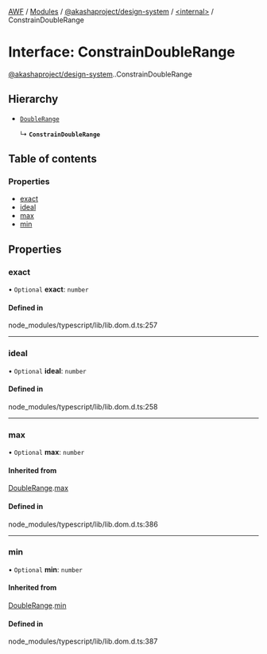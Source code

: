 [AWF](../README.md) / [Modules](../modules.md) / [@akashaproject/design-system](../modules/akashaproject_design_system.md) / [<internal\>](../modules/akashaproject_design_system._internal_.md) / ConstrainDoubleRange

# Interface: ConstrainDoubleRange

[@akashaproject/design-system](../modules/akashaproject_design_system.md).[<internal>](../modules/akashaproject_design_system._internal_.md).ConstrainDoubleRange

## Hierarchy

- [`DoubleRange`](akashaproject_design_system._internal_.DoubleRange.md)

  ↳ **`ConstrainDoubleRange`**

## Table of contents

### Properties

- [exact](akashaproject_design_system._internal_.ConstrainDoubleRange.md#exact)
- [ideal](akashaproject_design_system._internal_.ConstrainDoubleRange.md#ideal)
- [max](akashaproject_design_system._internal_.ConstrainDoubleRange.md#max)
- [min](akashaproject_design_system._internal_.ConstrainDoubleRange.md#min)

## Properties

### exact

• `Optional` **exact**: `number`

#### Defined in

node_modules/typescript/lib/lib.dom.d.ts:257

___

### ideal

• `Optional` **ideal**: `number`

#### Defined in

node_modules/typescript/lib/lib.dom.d.ts:258

___

### max

• `Optional` **max**: `number`

#### Inherited from

[DoubleRange](akashaproject_design_system._internal_.DoubleRange.md).[max](akashaproject_design_system._internal_.DoubleRange.md#max)

#### Defined in

node_modules/typescript/lib/lib.dom.d.ts:386

___

### min

• `Optional` **min**: `number`

#### Inherited from

[DoubleRange](akashaproject_design_system._internal_.DoubleRange.md).[min](akashaproject_design_system._internal_.DoubleRange.md#min)

#### Defined in

node_modules/typescript/lib/lib.dom.d.ts:387
